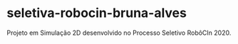# seletiva-robocin-bruna-alves
Projeto em Simulação 2D desenvolvido no Processo Seletivo RobôCIn 2020.
